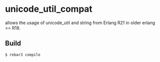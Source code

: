 unicode_util_compat
=====


allows the usage of unicode_util and string from Erlang R21 in older erlang >= R18.

Build
-----

    $ rebar3 compile
